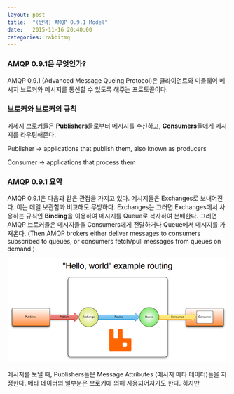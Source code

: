 ```yaml
---
layout: post
title:  "(번역) AMQP 0.9.1 Model"
date:   2015-11-16 20:40:00
categories: rabbitmq
---
```


### AMQP 0.9.1은 무엇인가?

AMQP 0.9.1 (Advanced Message Queing Protocol)은 클라이언트와 미들웨어 메시지 브로커와 메시지를 통신할 수 있도록 해주는 프로토콜이다.

### 브로커와 브로커의 규칙

메세지 브로커들은 **Publishers**들로부터 메시지를 수신하고, **Consumers**들에게 메시지를 라우팅해준다.

Publisher -> applications that publish them, also known as producers

Consumer -> applications that process them

### AMQP 0.9.1 요약

AMQP 0.9.1은 다음과 같은 관점을 가지고 있다. 메시지들은 Exchanges로 보내어진다. 이는 메일 보관함과 비교해도 무방하다. Exchanges는 그러면 Exchanges에서 사용하는 규칙인 **Binding**을 이용하여 메시지를 Queue로 복사하여 분배한다. 그러면 AMQP 브로커들은 메시지들을 Consumers에게 전달하거나 Queue에서 메시지를 가져온다. (Then AMQP brokers either deliver messages to consumers subscribed to queues, or consumers fetch/pull messages from queues on demand.)

![](https://raw.githubusercontent.com/DainelPark/dainelpark.github.io/master/images/hello-world-example-routing.png)

메시지를 보낼 때, Publishers들은 Message Attributes (메시지 메타 데이터)들을 지정한다. 메타 데이터의 일부분은 브로커에 의해 사용되어지기도 한다. 하지만 